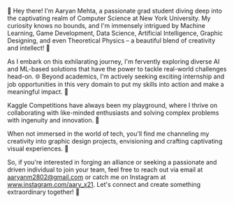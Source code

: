 👋 Hey there! I'm Aaryan Mehta, a passionate grad student diving deep into the captivating realm of Computer Science at New York University. My curiosity knows no bounds, and I'm immensely intrigued by Machine Learning, Game Development, Data Science, Artificial Intelligence, Graphic Designing, and even Theoretical Physics – a beautiful blend of creativity and intellect! 🚀

As I embark on this exhilarating journey, I'm fervently exploring diverse AI and ML-based solutions that have the power to tackle real-world challenges head-on. 🌐 Beyond academics, I'm actively seeking exciting internship and job opportunities in this very domain to put my skills into action and make a meaningful impact. 💼

Kaggle Competitions have always been my playground, where I thrive on collaborating with like-minded enthusiasts and solving complex problems with ingenuity and innovation. 🤝

When not immersed in the world of tech, you'll find me channeling my creativity into graphic design projects, envisioning and crafting captivating visual experiences. 🎨

So, if you're interested in forging an alliance or seeking a passionate and driven individual to join your team, feel free to reach out via email at aaryanm2802@gmail.com or catch me on Instagram at www.instagram.com/aary_x21. Let's connect and create something extraordinary together! 🌟

